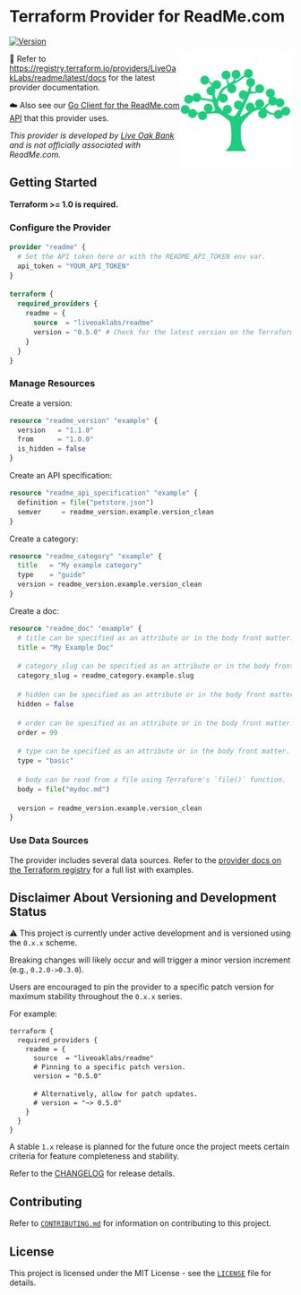 # Terraform Provider for ReadMe.com

[![Version](https://img.shields.io/github/v/release/liveoaklabs/terraform-provider-readme)](https://github.com/liveoaklabs/terraform-provider-readme/releases)

<img align="right" width="200" src=".github/readme/lob-logo.png">

📖 Refer to <https://registry.terraform.io/providers/LiveOakLabs/readme/latest/docs>
for the latest provider documentation.

☁️ Also see our [Go Client for the ReadMe.com API](https://github.com/liveoaklabs/readme-api-go-client)
that this provider uses.

_This provider is developed by [Live Oak Bank](https://liveoakbank.com) and is
not officially associated with ReadMe.com._

## Getting Started

__Terraform >= 1.0 is required.__

### Configure the Provider

```terraform
provider "readme" {
  # Set the API token here or with the README_API_TOKEN env var.
  api_token = "YOUR_API_TOKEN"
}

terraform {
  required_providers {
    readme = {
      source  = "liveoaklabs/readme"
      version = "0.5.0" # Check for the latest version on the Terraform Registry.
    }
  }
}
```

### Manage Resources

Create a version:

```terraform
resource "readme_version" "example" {
  version   = "1.1.0"
  from      = "1.0.0"
  is_hidden = false
}
```

Create an API specification:

```terraform
resource "readme_api_specification" "example" {
  definition = file("petstore.json")
  semver     = readme_version.example.version_clean
}
```

Create a category:

```terraform
resource "readme_category" "example" {
  title   = "My example category"
  type    = "guide"
  version = readme_version.example.version_clean
}
```

Create a doc:

```terraform
resource "readme_doc" "example" {
  # title can be specified as an attribute or in the body front matter.
  title = "My Example Doc"

  # category_slug can be specified as an attribute or in the body front matter.
  category_slug = readme_category.example.slug

  # hidden can be specified as an attribute or in the body front matter.
  hidden = false

  # order can be specified as an attribute or in the body front matter.
  order = 99

  # type can be specified as an attribute or in the body front matter.
  type = "basic"

  # body can be read from a file using Terraform's `file()` function.
  body = file("mydoc.md")

  version = readme_version.example.version_clean
}
```

### Use Data Sources

The provider includes several data sources. Refer to the
[provider docs on the Terraform registry](https://registry.terraform.io/providers/LiveOakLabs/readme/latest/docs/data-sources/api_registry)
for a full list with examples.

## Disclaimer About Versioning and Development Status

⚠️ This project is currently under active development and is versioned using
the `0.x.x` scheme.

Breaking changes will likely occur and will trigger a minor version increment
(e.g., `0.2.0->0.3.0`).

Users are encouraged to pin the provider to a specific patch version for
maximum stability throughout the `0.x.x` series.

For example:

```hcl
terraform {
  required_providers {
    readme = {
      source  = "liveoaklabs/readme"
      # Pinning to a specific patch version.
      version = "0.5.0"

      # Alternatively, allow for patch updates.
      # version = "~> 0.5.0"
    }
  }
}
```

A stable `1.x` release is planned for the future once the project meets
certain criteria for feature completeness and stability.

Refer to the [CHANGELOG](CHANGELOG.md) for release details.

## Contributing

Refer to [`CONTRIBUTING.md`](CONTRIBUTING.md) for information on contributing to this project.

## License

This project is licensed under the MIT License - see the [`LICENSE`](LICENSE) file for details.
